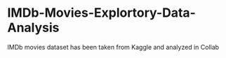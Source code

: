 # IMDb-Movies-Explortory-Data-Analysis
IMDb movies dataset has been taken from Kaggle and analyzed in Collab
